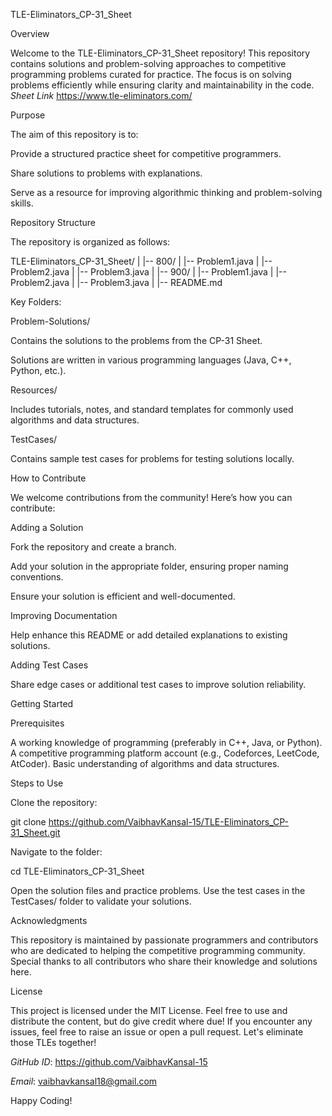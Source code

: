 TLE-Eliminators_CP-31_Sheet

Overview

Welcome to the TLE-Eliminators_CP-31_Sheet repository! This repository contains solutions and problem-solving approaches to competitive programming problems curated for practice. 
The focus is on solving problems efficiently while ensuring clarity and maintainability in the code.
*Sheet Link* https://www.tle-eliminators.com/

Purpose

The aim of this repository is to:

Provide a structured practice sheet for competitive programmers.

Share solutions to problems with explanations.

Serve as a resource for improving algorithmic thinking and problem-solving skills.

Repository Structure

The repository is organized as follows:

TLE-Eliminators_CP-31_Sheet/
|
|-- 800/
|   |-- Problem1.java
|   |-- Problem2.java
|   |-- Problem3.java
|
|-- 900/
|   |-- Problem1.java
|   |-- Problem2.java
|   |-- Problem3.java
|
|-- README.md

Key Folders:

Problem-Solutions/

Contains the solutions to the problems from the CP-31 Sheet.

Solutions are written in various programming languages (Java, C++, Python, etc.).

Resources/

Includes tutorials, notes, and standard templates for commonly used algorithms and data structures.

TestCases/

Contains sample test cases for problems for testing solutions locally.

How to Contribute

We welcome contributions from the community! Here’s how you can contribute:

Adding a Solution

Fork the repository and create a branch.

Add your solution in the appropriate folder, ensuring proper naming conventions.

Ensure your solution is efficient and well-documented.

Improving Documentation

Help enhance this README or add detailed explanations to existing solutions.

Adding Test Cases

Share edge cases or additional test cases to improve solution reliability.

Getting Started

Prerequisites

A working knowledge of programming (preferably in C++, Java, or Python).
A competitive programming platform account (e.g., Codeforces, LeetCode, AtCoder).
Basic understanding of algorithms and data structures.

Steps to Use

Clone the repository:

git clone https://github.com/VaibhavKansal-15/TLE-Eliminators_CP-31_Sheet.git

Navigate to the folder:

cd TLE-Eliminators_CP-31_Sheet

Open the solution files and practice problems.
Use the test cases in the TestCases/ folder to validate your solutions.

Acknowledgments

This repository is maintained by passionate programmers and contributors who are dedicated to helping the competitive programming community. 
Special thanks to all contributors who share their knowledge and solutions here.

License

This project is licensed under the MIT License. Feel free to use and distribute the content, but do give credit where due!
If you encounter any issues, feel free to raise an issue or open a pull request. Let's eliminate those TLEs together!

*GitHub ID*: https://github.com/VaibhavKansal-15

*Email*: vaibhavkansal18@gmail.com

Happy Coding!
